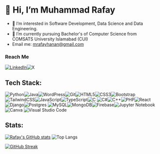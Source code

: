 <h1>👋 Hi, I’m Muhammad Rafay</h1>

- 👀 I’m interested in Software Development, Data Science and Data Engineering.
- 🌱 I’m currently pursuing Bachelor's of Computer Science from COMSATS University Islamabad (CUI)
- Email me: mrafayhanan@gmail.com

<h3>Reach Me</h3>

<span>
  
<a href="https://www.linkedin.com/in/mrafayhanan/" target="_blank">![LinkedIn](https://img.shields.io/badge/linkedin-%230077B5.svg?style=for-the-badge&logo=linkedin&logoColor=white)</a>![X](https://img.shields.io/badge/X-%23000000.svg?style=for-the-badge&logo=X&logoColor=white)
</span>


<h2>Tech Stack:</h2>

<span>![Python](https://img.shields.io/badge/python-3670A0?style=for-the-badge&logo=python&logoColor=ffdd54)![Java](https://img.shields.io/badge/java-%23ED8B00.svg?style=for-the-badge&logo=openjdk&logoColor=white)![WordPress](https://img.shields.io/badge/WordPress-%23117AC9.svg?style=for-the-badge&logo=WordPress&logoColor=white)![Git](https://img.shields.io/badge/git-%23F05033.svg?style=for-the-badge&logo=git&logoColor=white)![HTML5](https://img.shields.io/badge/html5-%23E34F26.svg?style=for-the-badge&logo=html5&logoColor=white)![CSS3](https://img.shields.io/badge/css3-%231572B6.svg?style=for-the-badge&logo=css3&logoColor=white)![Bootstrap](https://img.shields.io/badge/bootstrap-%238511FA.svg?style=for-the-badge&logo=bootstrap&logoColor=white)![TailwindCSS](https://img.shields.io/badge/tailwindcss-%2338B2AC.svg?style=for-the-badge&logo=tailwind-css&logoColor=white)![JavaScript](https://img.shields.io/badge/javascript-%23323330.svg?style=for-the-badge&logo=javascript&logoColor=%23F7DF1E)![TypeScript](https://img.shields.io/badge/typescript-%23007ACC.svg?style=for-the-badge&logo=typescript&logoColor=white)![C](https://img.shields.io/badge/c-%2300599C.svg?style=for-the-badge&logo=c&logoColor=white)
![C#](https://img.shields.io/badge/c%23-%23239120.svg?style=for-the-badge&logo=csharp&logoColor=white)![C++](https://img.shields.io/badge/c++-%2300599C.svg?style=for-the-badge&logo=c%2B%2B&logoColor=white)![PHP](https://img.shields.io/badge/php-%23777BB4.svg?style=for-the-badge&logo=php&logoColor=white)![React](https://img.shields.io/badge/react-%2320232a.svg?style=for-the-badge&logo=react&logoColor=%2361DAFB)
![Django](https://img.shields.io/badge/django-%23092E20.svg?style=for-the-badge&logo=django&logoColor=white)![Postgres](https://img.shields.io/badge/postgres-%23316192.svg?style=for-the-badge&logo=postgresql&logoColor=white)
![MySQL](https://img.shields.io/badge/mysql-4479A1.svg?style=for-the-badge&logo=mysql&logoColor=white)![MongoDB](https://img.shields.io/badge/MongoDB-%234ea94b.svg?style=for-the-badge&logo=mongodb&logoColor=white)![Firebase](https://img.shields.io/badge/firebase-a08021?style=for-the-badge&logo=firebase&logoColor=ffcd34)![Jupyter Notebook](https://img.shields.io/badge/jupyter-%23FA0F00.svg?style=for-the-badge&logo=jupyter&logoColor=white)
![Canva](https://img.shields.io/badge/Canva-%2300C4CC.svg?style=for-the-badge&logo=Canva&logoColor=white)
![Visual Studio Code](https://img.shields.io/badge/Visual%20Studio%20Code-0078d7.svg?style=for-the-badge&logo=visual-studio-code&logoColor=white)
</span>

<h2>Stats:</h2>
<span>
  
[![Rafay's GitHub stats](https://github-readme-stats.vercel.app/api?username=rafayhanan&hide=contribs&show_icons=true&theme=radical)](https://github.com/anuraghazra/github-readme-stats)         ![Top Langs](https://github-readme-stats.vercel.app/api/top-langs/?username=rafayhanan&hide_progress=true&theme=radical)

</span>

[![GitHub Streak](https://streak-stats.demolab.com?user=rafayhanan&theme=dark&border_radius=5.4&hide_total_contributions=true)](https://git.io/streak-stats)

<!---
rafayhanan/rafayhanan is a ✨ special ✨ repository because its `README.md` (this file) appears on your GitHub profile.
You can click the Preview link to take a look at your changes.
--->
